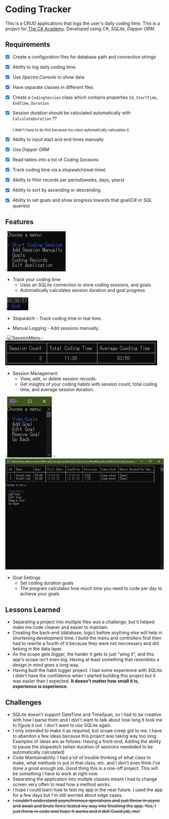 # Coding Tracker
This is a CRUD applications that logs the user's daily coding time. 
This is a project for [The C# Academy](https://thecsharpacademy.com/project/13/coding-tracker).
Developed using *C#*, *SQLite*, *Dapper ORM*.

## Requirements 
- [x] Create a configuration files for database path and connection strings
- [x] Ability to log daily coding time.
- [x] Use *Spectre.Console* to show data
- [x] Have separate classes in different files
- [x] Create a `CodingSession` class which contains properties `Id`, `StartTime`, `EndTime`, `Duration`
- [x] Session duration should be calculated automatically with `CalculateDuration` ??

	 <sub>I didn't have to do this because my class automatically calculates it.</sub>
- [x] Ability to input start and  end times manually
- [x] Use *Dapper ORM*
- [x] Read tables into a list of *Coding Sessions*
- [x] Track coding time via a stopwatch(real-time)
- [x] Ability to filter records per period(weeks, days, years)
- [x] Ability to sort by ascending or descending
- [x] Ability to set goals and show progress towards that goal(C# or SQL queries)

## Features
-![MainMenu](images/CodingTracker-MainMenu.PNG)
* Track your coding time
	- Uses an SQLite connection to store coding sessions, and goals
	- Automatically calculates session duration and goal progress

-![Stopwatch](images/CodingTracker-Stopwatch.PNG)
* Stopwatch - Track coding time in real time.

* Manual Logging - Add sessions manually.

-![SessionMenu](images/CodingTracker-SessionMenu.PNG)
-![Statistics](images/CodingTracker-Statistics.PNG)

* Session Management
	- View, edit, or delete session records.
	- Get insights of your coding habits with session count, total coding time, and average session duration.

-![GoalMenu](images/CodingTracker-GoalMenu.PNG)
-![ViewGoal](images/CodingTracker-ViewGoal.PNG)
* Goal Settings 
	- Set coding duration goals
	- The program calculates how much time you need to code per day to achieve your goals
	
## Lessons Learned
- Separating a project into multiple files was a challenge, but it helped make me code cleaner and easier to maintain.
- Creating the back-end (database, logic) before anything else will help in shortening development time. I build the menu and controllers first then had to rewrite a fourth of it because they were not neccessary and did belong in the data layer.
- As the scope gets bigger, the harder it gets to just "wing it", and this app's scope isn't even big. Having at least something that resembles a design in mind goes a long way.
- Having built the habit logger project. I had some experience with SQLite. I didn't have the confidence when I started building this project but it was easier than I expected. **It doesn't matter how small it is, experience is experience.**

## Challenges
- SQLite doesn't support DateTime and TimeSpan, so I had to be creative with how I parse them and I don't want to talk about how long it took me to figure it out. I don't want to use SQLite again.
- I only intended to make it as required, but scope creep got to me. I have to abandon a few ideas because this project was taking way too long. Examples of ideas are as follows: Having a front-end, Adding the ability to pause the stopwatch (when duration of sessions neededed to be automatically calculated)
- Code Maintainability. I had a lot of trouble thinking of what class to make, what methods to put in that class, etc. and I don't even think I've done a good enough job. Good thing this is a one-off project. This will be something I have to work at right now. 
- Separating the application into multple classes meant I had to change screen very often to read how a method works.
- I hope I could learn how to test my app in the near future. I used the app for a few days but I'm still worried about edge cases.
- ~~I couldn't understand asynchronous operations and just threw in async and await and brute force tested my way into finishing the app. Yes, I just threw in code and hope it works and it did! Good job, me!~~